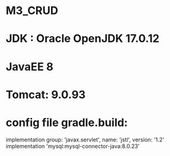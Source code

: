 # M3_CRUD
# JDK : Oracle OpenJDK 17.0.12
# JavaEE 8
# Tomcat: 9.0.93
# config file gradle.build: 
implementation group: 'javax.servlet', name: 'jstl', version: '1.2'
implementation 'mysql:mysql-connector-java:8.0.23'
